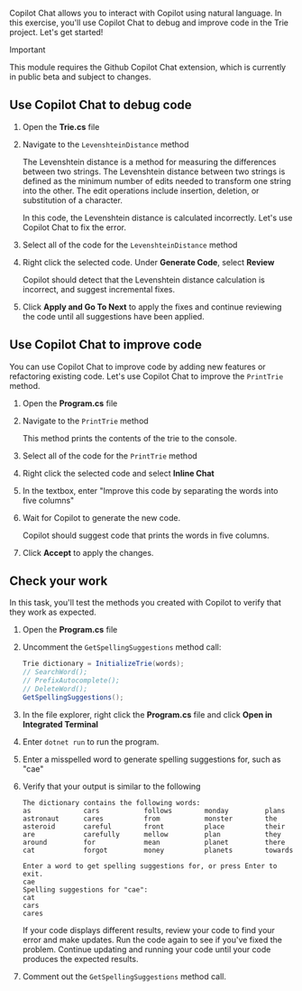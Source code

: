 Copilot Chat allows you to interact with Copilot using natural language. In this exercise, you'll use Copilot Chat to debug and improve code in the Trie project. Let's get started!

> [!IMPORTANT]
> This module requires the Github Copilot Chat extension, which is currently in public beta and subject to changes.

## Use Copilot Chat to debug code

1. Open the **Trie.cs** file

1. Navigate to the `LevenshteinDistance` method

    The Levenshtein distance is a method for measuring the differences between two strings. The Levenshtein distance between two strings is defined as the minimum number of edits needed to transform one string into the other. The edit operations include insertion, deletion, or substitution of a character.

    In this code, the Levenshtein distance is calculated incorrectly. Let's use Copilot Chat to fix the error.

1. Select all of the code for the `LevenshteinDistance` method

1. Right click the selected code. Under **Generate Code**, select **Review**

    Copilot should detect that the Levenshtein distance calculation is incorrect, and suggest incremental fixes.

1. Click **Apply and Go To Next** to apply the fixes and continue reviewing the code until all suggestions have been applied.

## Use Copilot Chat to improve code

You can use Copilot Chat to improve code by adding new features or refactoring existing code. Let's use Copilot Chat to improve the `PrintTrie` method.

1. Open the **Program.cs** file

1. Navigate to the `PrintTrie` method

    This method prints the contents of the trie to the console.

1. Select all of the code for the `PrintTrie` method

1. Right click the selected code and select **Inline Chat**

1. In the textbox, enter "Improve this code by separating the words into five columns"

1. Wait for Copilot to generate the new code.

    Copilot should suggest code that prints the words in five columns.

1. Click **Accept** to apply the changes.

## Check your work

In this task, you'll test the methods you created with Copilot to verify that they work as expected.

1. Open the **Program.cs** file

1. Uncomment the `GetSpellingSuggestions` method call:

    ```c#
    Trie dictionary = InitializeTrie(words);
    // SearchWord();
    // PrefixAutocomplete();
    // DeleteWord();
    GetSpellingSuggestions();
    ```

1. In the file explorer, right click the **Program.cs** file and click **Open in Integrated Terminal**

1. Enter ```dotnet run``` to run the program.

1. Enter a misspelled word to generate spelling suggestions for, such as "cae"

1. Verify that your output is similar to the following

    ```Output
    The dictionary contains the following words:
    as             cars           follows        monday         plans
    astronaut      cares          from           monster        the
    asteroid       careful        front          place          their
    are            carefully      mellow         plan           they
    around         for            mean           planet         there
    cat            forgot         money          planets        towards

    Enter a word to get spelling suggestions for, or press Enter to exit.
    cae
    Spelling suggestions for "cae":
    cat
    cars
    cares
    ```

    If your code displays different results, review your code to find your error and make updates. Run the code again to see if you've fixed the problem. Continue updating and running your code until your code produces the expected results.

1. Comment out the `GetSpellingSuggestions` method call.
